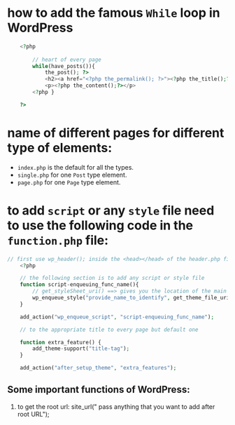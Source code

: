 # how to add the famous `While` loop in WordPress

```php
    <?php 
    
        // heart of every page
        while(have_posts()){
            the_post(); ?>
            <h2><a href="<?php the_permalink(); ?>"><?php the_title();?></a></h2>
            <p><?php the_content();?></p>
        <?php } 

    ?>
```

# name of different pages for different type of elements:

  - `index.php` is the default for all the types.
  - `single.php` for one `Post` type element.
  - `page.php` for one `Page` type element.


# to add `script` or any `style` file need to use the following code in the `function.php` file:

```php
// first use wp_header(); inside the <head></head> of the header.php file so that wordPress can load what ever file it requires........
    <?php

    // the following section is to add any script or style file
    function script-enqueuing_func_name(){
        // get_styleSheet_uri() ==> gives you the location of the main style sheet location.
        wp_enqueue_style("provide_name_to_identify", get_theme_file_uri("file relative path goes here"));
    }

    add_action("wp_enqueue_script", "script-enqueuing_func_name");

    // to the appropriate title to every page but default one

    function extra_feature() {
        add_theme-support("title-tag");
    }

    add_action("after_setup_theme", "extra_features");
```



## Some important functions of WordPress:

1.  to get the root url: site_url(" pass anything that you want to add after root URL");